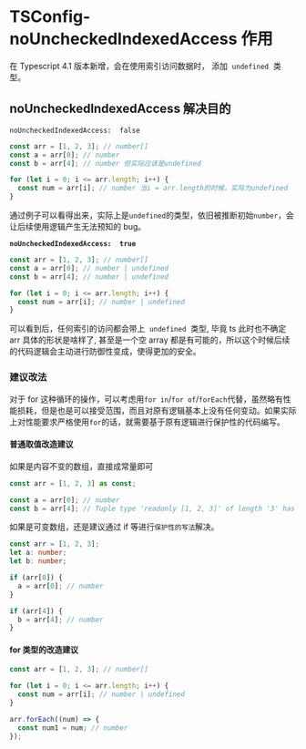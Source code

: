 # TSConfig-noUncheckedIndexedAccess 作用

在 Typescript 4.1 版本新增，会在使用索引访问数据时， 添加  `undefined`  类型。

## noUncheckedIndexedAccess 解决目的

`noUncheckedIndexedAccess:  false`

```typescript
const arr = [1, 2, 3]; // number[]
const a = arr[0]; // number
const b = arr[4]; // number 但实际应该是undefined

for (let i = 0; i <= arr.length; i++) {
  const num = arr[i]; // number 当i = arr.length的时候，实际为undefined
}
```

通过例子可以看得出来，实际上是`undefined`的类型，依旧被推断初始`number`，会让后续使用逻辑产生无法预知的 bug。

**`noUncheckedIndexedAccess:  true`**

```typescript
const arr = [1, 2, 3]; // number[]
const a = arr[0]; // number | undefined
const b = arr[4]; // number | undefined

for (let i = 0; i <= arr.length; i++) {
  const num = arr[i]; // number | undefined
}
```

可以看到后，任何索引的访问都会带上  `undefined`  类型, 毕竟 ts 此时也不确定 arr 具体的形状是啥样了, 甚至是一个空 array 都是有可能的，所以这个时候后续的代码逻辑会主动进行防御性变成，使得更加的安全。

### 建议改法

对于 for 这种循环的操作，可以考虑用`for in`/`for of`/`forEach`代替，虽然略有性能损耗，但是也是可以接受范围，而且对原有逻辑基本上没有任何变动。如果实际上对性能要求严格使用`for`的话，就需要基于原有逻辑进行保护性的代码编写。

#### 普通取值改造建议

如果是内容不变的数组，直接成常量即可

```typescript
const arr = [1, 2, 3] as const;

const a = arr[0]; // number
const b = arr[4]; // Tuple type 'readonly [1, 2, 3]' of length '3' has no element at index '3'
```

如果是可变数组，还是建议通过 if 等进行`保护性的写法`解决。

```typescript
const arr = [1, 2, 3];
let a: number;
let b: number;

if (arr[0]) {
  a = arr[0]; // number
}

if (arr[4]) {
  b = arr[4]; // number
}
```

#### for 类型的改造建议

```typescript
const arr = [1, 2, 3]; // number[]

for (let i = 0; i <= arr.length; i++) {
  const num = arr[i]; // number | undefined
}

arr.forEach((num) => {
  const num1 = num; // number
});
```
